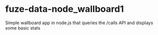 # fuze-data-node_wallboard1
Simple wallboard app in node.js that queries the /calls API and displays some basic stats
